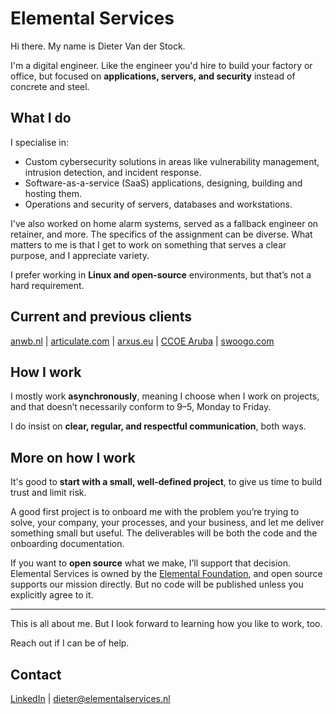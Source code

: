 # Elemental Services

Hi there. My name is Dieter Van der Stock.  

I'm a digital engineer. Like the engineer you'd hire to build your factory or office, but focused on **applications, servers, and security** instead of concrete and steel.

## What I do

I specialise in:

- Custom cybersecurity solutions in areas like vulnerability management, intrusion detection, and incident response.
- Software-as-a-service (SaaS) applications, designing, building and hosting them.
- Operations and security of servers, databases and workstations.

I've also worked on home alarm systems, served as a fallback engineer on retainer, and more. The specifics of the assignment can be diverse. What matters to me is that I get to work on something that serves a clear purpose, and I appreciate variety.

I prefer working in **Linux and open-source** environments, but that’s not a hard requirement.

## Current and previous clients

[anwb.nl](https://anwb.nl) | [articulate.com](https://articulate.com) | [arxus.eu](https://arxus.eu) | [CCOE Aruba](https://cybersecurity.aw/) | [swoogo.com](https://swoogo.com)

## How I work

I mostly work **asynchronously**, meaning I choose when I work on projects, and that doesn’t necessarily conform to 9–5, Monday to Friday.  

I do insist on **clear, regular, and respectful communication**, both ways. 

## More on how I work 

It's good to **start with a small, well-defined project**, to give us time to build trust and limit risk.

A good first project is to onboard me with the problem you’re trying to solve, your company, your processes, and your business, and let me deliver something small but useful. The deliverables will be both the code and the onboarding documentation.  

If you want to **open source** what we make, I’ll support that decision. Elemental Services is owned by the [Elemental Foundation](https://elementalfoundation.org), and open source supports our mission directly. But no code will be published unless you explicitly agree to it. 

---

This is all about me. But I look forward to learning how you like to work, too.  

Reach out if I can be of help.  
## Contact

[LinkedIn](https://linkedin.com/in/vanderstockdieter) | dieter@elementalservices.nl


